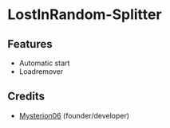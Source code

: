 # LostInRandom-Splitter

## Features
  * Automatic start
  * Loadremover

## Credits
  * [Mysterion06](https://github.com/Mysterion06) (founder/developer)
